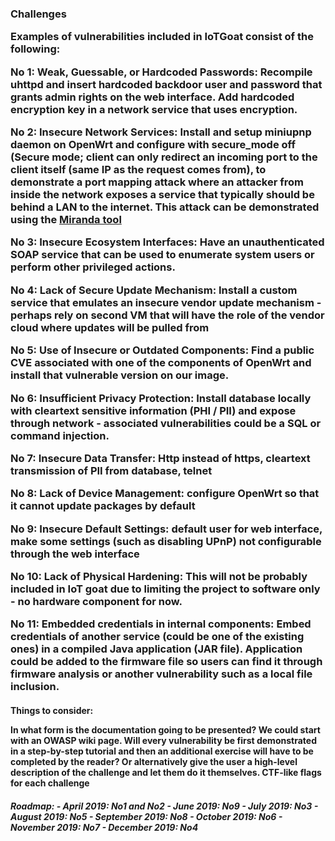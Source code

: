 <h3>Challenges

Examples of vulnerabilities included in IoTGoat consist of the following:

No 1: Weak, Guessable, or Hardcoded Passwords:
Recompile uhttpd and insert hardcoded backdoor user and password that grants admin rights on the web interface.
Add hardcoded encryption key in a network service that uses encryption.

No 2: Insecure Network Services:
Install and setup miniupnp daemon on OpenWrt and configure with secure_mode off (Secure mode; client can only redirect an incoming port to the client itself (same IP as the request comes from), to demonstrate a port mapping attack where an attacker from inside the network exposes a service that typically should be behind a LAN to the internet. This attack can be demonstrated using the [Miranda tool](https://tools.kali.org/information-gathering/miranda)

No 3: Insecure Ecosystem Interfaces:
Have an unauthenticated SOAP service that can be used to enumerate system users or perform other privileged actions.

No 4: Lack of Secure Update Mechanism:
Install a custom service that emulates an insecure vendor update mechanism - perhaps rely on second VM that will have the role of the vendor cloud where updates will be pulled from

No 5: Use of Insecure or Outdated Components:
Find a public CVE associated with one of the components of OpenWrt and install that vulnerable version on our image.

No 6: Insufficient Privacy Protection:
Install database locally with cleartext sensitive information (PHI / PII) and expose through network - associated vulnerabilities could be a SQL or command injection.

No 7: Insecure Data Transfer:
Http instead of https, cleartext transmission of PII from database, telnet

No 8: Lack of Device Management:
configure OpenWrt so that it cannot update packages by default

No 9: Insecure Default Settings:
default user for web interface, make some settings (such as disabling UPnP) not configurable through the web interface

No 10: Lack of Physical Hardening:
This will not be probably included in IoT goat due to limiting the project to software only - no hardware component for now.

No 11: Embedded credentials in internal components:
Embed credentials of another service (could be one of the existing ones) in a compiled Java application (JAR file). Application could be added to the firmware file so users can find it through firmware analysis or another vulnerability such as a local file inclusion.


<h4>Things to consider:

In what form is the documentation going to be presented? We could start with an OWASP wiki page.
Will every vulnerability be first demonstrated in a step-by-step tutorial and then an additional exercise will have to be completed by the reader?  Or alternatively give the user a high-level description of the challenge and let them do it themselves.
CTF-like flags for each challenge


<h5>Roadmap:
- April 2019: No1 and No2
- June 2019: No9
- July 2019: No3
- August 2019: No5
- September 2019: No8
- October 2019: No6
- November 2019: No7
- December 2019: No4

